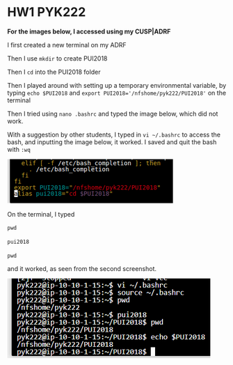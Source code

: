 # HW1 PYK222

**For the images below, I accessed using my CUSP|ADRF**

I first created a new terminal on my ADRF

Then I use ```mkdir``` to create PUI2018

Then I ```cd``` into the PUI2018 folder

Then I played around with setting up a temporary environmental variable, by typing ```echo $PUI2018``` and ```export PUI2018='/nfshome/pyk222/PUI2018'``` on the terminal

Then I tried using ```nano .bashrc``` and typed the image below, which did not work.

With a suggestion by other students, I typed in ```vi ~/.bashrc``` to access the bash, and inputting the image below, it worked. I saved and quit the bash with ```:wq``` 

![Alt text](../HW1_pyk222/Homework1Bashrc.png)

On the terminal, I typed 


``` 
pwd

pui2018

pwd
```

and it worked, as seen from the second screenshot. 

![Alt text](../HW1_pyk222/Homework1.PNG)

